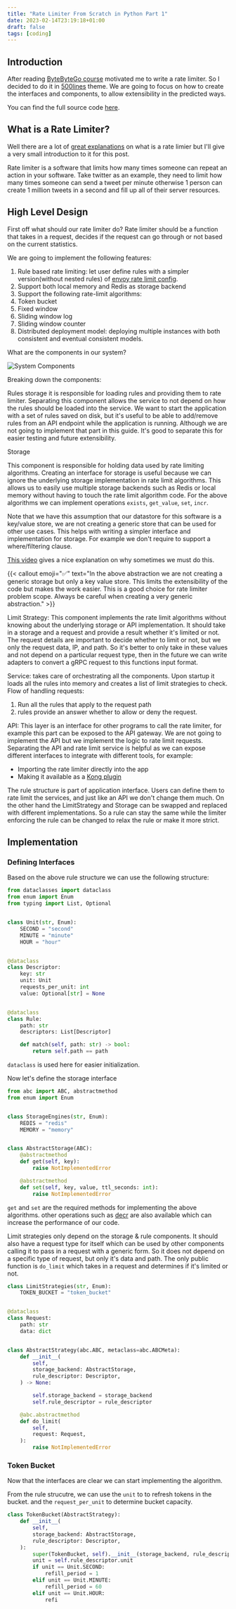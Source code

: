 ```yaml
---
title: "Rate Limiter From Scratch in Python Part 1"
date: 2023-02-14T23:19:18+01:00
draft: false
tags: [coding]
---
```


## Introduction

After reading [ByteByteGo course](https://bytebytego.com/) motivated me to write a rate limiter. So I decided to do it in [500lines](https://aosabook.org/en/500L/introduction.html) theme.
We are going to focus on how to create the interfaces and components, to allow extensibility in the predicted ways.

You can find the full source code [here](https://github.com/Glyphack/hera-limit).

## What is a Rate Limiter?

Well there are a lot of [great explanations](https://www.cloudflare.com/en-gb/learning/bots/what-is-rate-limiting/) on what is a rate limier but I'll give a very small introduction to it for this post.

Rate limiter is a software that limits how many times someone can repeat an action in your software. Take twitter as an example, they need to limit how many times someone can send a tweet per minute otherwise 1 person can create 1 million tweets in a second and fill up all of their server resources.

## High Level Design

First off what should our rate limiter do? Rate limiter should be a function that takes in a request, decides if the request can go through or not based on the current statistics.

We are going to implement the following features:

1. Rule based rate limiting: let user define rules with a simpler version(without nested rules) of [envoy rate limit config](https://github.com/envoyproxy/ratelimit#configuration).
2. Support both local memory and Redis as storage backend
3. Support the following rate-limit algorithms:
4. Token bucket
5. Fixed window
6. Sliding window log
7. Sliding window counter
8. Distributed deployment model: deploying multiple instances with both consistent and eventual consistent models.

What are the components in our system?

![System Components](/rate-limiter-components.png)

Breaking down the components:

Rules storage
it is responsible for loading rules and providing them to rate limiter. Separating this component allows the service to not depend on how the rules should be loaded into the service. We want to start the application with a set of rules saved on disk, but it's useful to be able to add/remove rules from an API endpoint while the application is running.
Although we are not going to implement that part in this guide. It's good to separate this for easier testing and future extensibility.

Storage

This component is responsible for holding data used by rate limiting algorithms. Creating an interface for storage is useful because we can ignore the underlying storage implementation in rate limit algorithms. This allows us to easily use multiple storage backends such as Redis or local memory without having to touch the rate limit algorithm code.
For the above algorithms we can implement operations `exists`, `get_value`, `set`, `incr`.

Note that we have this assumption that our datastore for this software is a key/value store, we are not creating a generic store that can be used for other use cases. This helps with writing a simpler interface and implementation for storage. For example we don't require to support a where/filtering clause.

[This video](https://www.youtube.com/watch?v=tKbV6BpH-C8)
gives a nice explanation on why sometimes we must do this.

{{< callout emoji="✅" text="In the above abstraction we are not creating a generic storage but only a key value store. This limits the extensibility of the code but makes the work easier. This is a good choice for rate limiter problem scope. Always be careful when creating a very generic abstraction." >}}

Limit Strategy: This component implements the rate limit algorithms without knowing about the underlying storage or API implementation. It should take in a storage and a request and provide a result whether it's limited or not.
The request details are important to decide whether to limit or not, but we only the request data, IP, and path. So it's better to only take in these values and not depend on a particular request type, then in the future we can write adapters to convert a gRPC request to this functions input format.

Service: takes care of orchestrating all the components.
Upon startup it loads all the rules into memory and creates a list of limit strategies to check.
Flow of handling requests:

1. Run all the rules that apply to the request path
2. rules provide an answer whether to allow or deny the request.

API: This layer is an interface for other programs to call the rate limiter, for example this part can be exposed to the API gateway. We are not going to implement the API but we implement the logic to rate limit requests. Separating the API and rate limit service is helpful as we can expose different interfaces to integrate with different tools, for example:

- Importing the rate limiter directly into the app
- Making it available as a [Kong plugin](https://docs.konghq.com/gateway/latest/plugin-development/)

The rule structure is part of application interface. Users can define them to rate limit the services, and just like an API we don't change them much. On the other hand the LimitStrategy and Storage can be swapped and replaced with different implementations. So a rule can stay the same while the limiter enforcing the rule can be changed to relax the rule or make it more strict.

## Implementation

### Defining Interfaces

Based on the above rule structure we can use the following structure:

```python
from dataclasses import dataclass
from enum import Enum
from typing import List, Optional


class Unit(str, Enum):
    SECOND = "second"
    MINUTE = "minute"
    HOUR = "hour"


@dataclass
class Descriptor:
    key: str
    unit: Unit
    requests_per_unit: int
    value: Optional[str] = None


@dataclass
class Rule:
    path: str
    descriptors: List[Descriptor]

    def match(self, path: str) -> bool:
        return self.path == path
```

`dataclass` is used here for easier initialization.

Now let's define the storage interface

```python
from abc import ABC, abstractmethod
from enum import Enum


class StorageEngines(str, Enum):
    REDIS = "redis"
    MEMORY = "memory"


class AbstractStorage(ABC):
    @abstractmethod
    def get(self, key):
        raise NotImplementedError

    @abstractmethod
    def set(self, key, value, ttl_seconds: int):
        raise NotImplementedError

```

`get` and `set` are the required methods for implementing the above algorithms. other operations such as [decr](https://redis.io/commands/decr/) are also available which can increase the performance of our code.

Limit strategies only depend on the storage & rule components.
It should also have a request type for itself which can be used by other components calling it to pass in a request with a generic form. So it does not depend on a specific type of request, but only it's data and path.
The only public function is `do_limit` which takes in a request and determines if it's limited or not.

```python
class LimitStrategies(str, Enum):
    TOKEN_BUCKET = "token_bucket"


@dataclass
class Request:
    path: str
    data: dict


class AbstractStrategy(abc.ABC, metaclass=abc.ABCMeta):
    def __init__(
        self,
        storage_backend: AbstractStorage,
        rule_descriptor: Descriptor,
    ) -> None:

        self.storage_backend = storage_backend
        self.rule_descriptor = rule_descriptor

    @abc.abstractmethod
    def do_limit(
        self,
        request: Request,
    ):
        raise NotImplementedError
```

### Token Bucket

Now that the interfaces are clear we can start implementing the algorithm.

From the rule strucutre, we can use the `unit` to to refresh tokens in the bucket. and the `request_per_unit` to determine bucket capacity.

```python
class TokenBucket(AbstractStrategy):
    def __init__(
        self,
        storage_backend: AbstractStorage,
        rule_descriptor: Descriptor,
    ):
        super(TokenBucket, self).__init__(storage_backend, rule_descriptor)
        unit = self.rule_descriptor.unit
        if unit == Unit.SECOND:
            refill_period = 1
        elif unit == Unit.MINUTE:
            refill_period = 60
        elif unit == Unit.HOUR:
            refi
```
